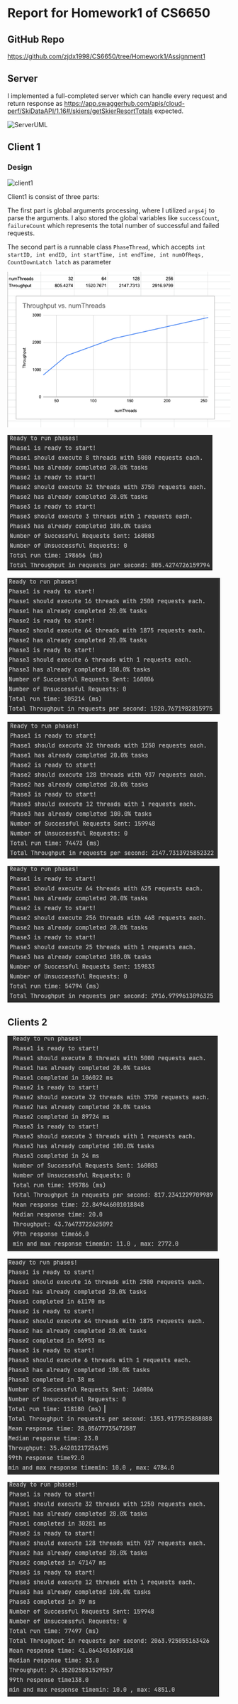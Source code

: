 # Report for Homework1 of CS6650


## GitHub Repo



https://github.com/zjdx1998/CS6650/tree/Homework1/Assignment1

## Server

I implemented a full-completed server which can handle every request and return response as https://app.swaggerhub.com/apis/cloud-perf/SkiDataAPI/1.16#/skiers/getSkierResortTotals expected.

![ServerUML](/Users/jeromy/Desktop/CS6650/Assignment1/Server/ServerUML.png)



## Client 1

### Design

![client1](/Users/jeromy/Desktop/CS6650/Assignment1/Clients/client1.png)

Client1 is consist of three parts:

The first part is global arguments processing, where I utilized `args4j` to parse the arguments. I also stored the global variables like `successCount`, `failureCount` which represents the total number of successful and failed requests.

The second part is a runnable class `PhaseThread`, which accepts `int startID, int endID, int startTime, int endTime, int numOfReqs, CountDownLatch latch` as parameter

![image-20220218170256559](README.assets/image-20220218170256559.png)

![image-20220218164547790](README.assets/image-20220218164547790.png)

![image-20220218164806341](README.assets/image-20220218164806341.png)

![image-20220218165053076](README.assets/image-20220218165053076.png)

![image-20220218170309003](README.assets/image-20220218170309003.png)





## Clients 2

![image-20220218171905249](README.assets/image-20220218171905249.png)



![image-20220218172258397](README.assets/image-20220218172258397.png)

![image-20220218172641323](README.assets/image-20220218172641323.png)
